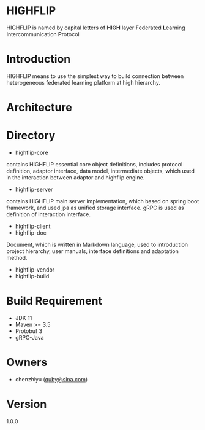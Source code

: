 HIGHFLIP 
===================================================
HIGHFLIP is named by capital letters of **HIGH** layer **F**ederated **L**earning **I**ntercommunication **P**rotocol

# Introduction
HIGHFLIP means to use the simplest way to build connection between heterogeneous 
federated learning platform at high hierarchy. 

# Architecture

# Directory
- highflip-core
  
contains HIGHFLIP essential core object definitions, includes protocol definition, adaptor interface, 
data model, intermediate objects, which used in the interaction between adaptor and highflip engine.   

- highflip-server
  
contains HIGHFLIP main server implementation, which based on spring boot framework, and used jpa as unified 
storage interface. gRPC is used as definition of interaction interface.
  
- highflip-client
- highflip-doc

Document, which is written in Markdown language, used to introduction project hierarchy, user manuals, 
interface definitions and adaptation method.

- highflip-vendor
- highflip-build

# Build Requirement
- JDK 11
- Maven >= 3.5
- Protobuf 3
- gRPC-Java 

# Owners
- chenzhiyu (quby@sina.com)

# Version
1.0.0

